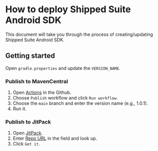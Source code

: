 # How to deploy Shipped Suite Android SDK

This document will take you through the process of creating/updating Shipped Suite Android SDK.

## Getting started

Open `gradle.properties` and update the `VERSION_NAME`.

### Publish to MavenCentral
1. Open [Actions](https://github.com/InvisibleCommerce/shipped-suite-android-client-sdk/actions/workflows/publish.yml) in the Github.
2. Choose `Publish` workflow and click `Run workflow`.
3. Choose the `main` branch and enter the version name (e.g., 1.0.1).
4. Run it.

### Publish to JitPack
1. Open [JitPack](https://www.jitpack.io/).
2. Enter [Repo URL](https://github.com/InvisibleCommerce/shipped-suite-android-client-sdk) in the field and look up.
3. Click `Get it`.